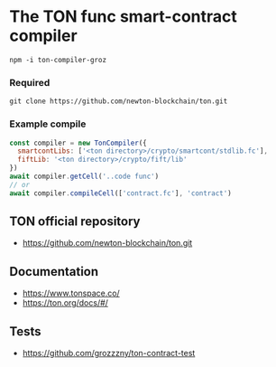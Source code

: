 # The TON func smart-contract compiler

```
npm -i ton-compiler-groz
```

### Required
```
git clone https://github.com/newton-blockchain/ton.git
```

### Example compile

```js
const compiler = new TonCompiler({
  smartcontLibs: ['<ton directory>/crypto/smartcont/stdlib.fc'],
  fiftLib: '<ton directory>/crypto/fift/lib'
})
await compiler.getCell('..code func')
// or
await compiler.compileCell(['contract.fc'], 'contract')
```

## TON official repository
- https://github.com/newton-blockchain/ton.git

## Documentation
- https://www.tonspace.co/
- https://ton.org/docs/#/

## Tests
- https://github.com/grozzzny/ton-contract-test